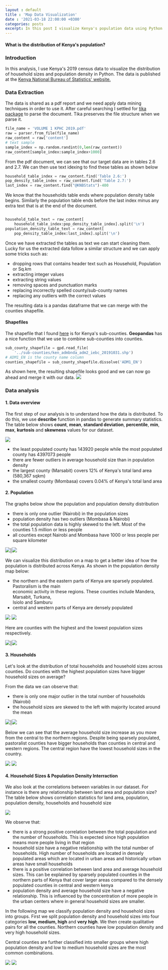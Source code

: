 ```yaml
---
layout : default
title : 'Map Data Visualization'
date : '2021-03-18 22:00:00 +0300'
categories: posts
excerpt: In this post I visualize Kenya's population data using Python. I attempt to answer the question 'What is the distribution of Kenya's population?'
---
```

#### What is the distribution of Kenya's population?

### Introduction
In this analysis, I use Kenya's 2019 census data to visualize the distribution of household sizes and population density in Python. The data is published at the [Kenya National Bureau of Statistics' website.](https://www.knbs.or.ke/?page_id=3142)

### Data Extraction
The data is shared as a pdf report and we need apply data mining techniques in order to use it. After careful searching I settled for [tika package](https://pypi.org/project/tika/) to parse the document. Tika preserves the file structure when we parse it.
```python
file_name = 'VOLUME 1 KPHC 2019.pdf'
raw = parser.from_file(file_name)
raw_content = raw['content']
# text sample
sample_index = np.random.randint(0,len(raw_content))
raw_content[sample_index:sample_index+1000]
```
From the pdf document, we can see that our target data are in tables 2.6 and 2.7. We can then use text idexing to find these tables as shown below
```python
household_table_index = raw_content.find('Table 2.6:')
pop_density_table_index = raw_content.find('Table 2.7:')
last_index = raw_content.find("@KNBStats")-400
```
We know that the households table ends where population density table begins. Similarly the population table ends before the last index minus any extra text that is at the end of the document.
```python

household_table_text = raw_content[
    household_table_index:pop_density_table_index].split('\n')
population_density_table_text = raw_content[
    pop_density_table_index:last_index].split('\n')

```
Once we have extracted the tables as text we can start cleaning them. Lucky for us the extracted data follow a similar structure and we can apply some tricks such as:
- dropping rows that contains header text such as Household, Population or Sq.km
- extracting integer values
- extracting string values 
- removing spaces and punctuation marks
- replacing incorrectly spelled county/sub-county names
- replacing any outliers with the correct values

The resulting data is a pandas dataframe that we can merge with the counties shapefile.

#### Shapefiles
The shapefile that I found [here](https://data.humdata.org/dataset/ken-administrative-boundaries) is for Kenya's sub-counties. **Geopandas** has a nice function that we use to combine sub-counties into counties. 
```python
sub_county_shapefile = gpd.read_file(
    '../sub-counties/ken_admbnda_adm2_iebc_20191031.shp')
# ADM1_EN is the county name column
counties_shapefile = sub_county_shapefile.dissolve('ADM1_EN')
```
As shown here, the resulting shapefile looks good and we can now go ahead and merge it with our data.
<span class="center_image" style="float:center">
![](/assets/img/ke_counties_map.png)
</span>

### Data analysis

#### 1. Data overview

The first step of our analysis is to understand how the data is distributed. To do this, we use **describe** function in pandas to generate summary statistics. The table below shows **count**, **mean**, **standard deviation**, **percentile**, **min**, **max**, **kurtosis** and **skewness** values for our dataset.

![](/assets/img/census_data_summary.png)
- the least populated county has 143920 people while the most populated county has 4397073 people
- there are fewer outliers in average household size than in population density
- the largest county (Marsabit) covers 12% of Kenya's total land area (580,367 sqkm)
- the smallest county (Mombasa) covers 0.04% of Kenya's total land area

#### 2. Population

The graphs below show the population and population density distribution

- there is only one outlier (Nairobi) in the population sizes
- population density has two outliers (Mombasa & Nairobi)
- the total population data is highly skewed to the left. Most of the counties 1.5 million or less people
- all counties except Nairobi and Mombasa have 1000 or less people per square kilometer

![](/assets/img/county_population.png)|![](/assets/img/county_pop_density.png)

We can visualize this distribution on a map to get a better idea of how the population is distributed across Kenya.
As shown in the population density map below:
- the northern and the eastern parts of Kenya are sparsely populated. Pastoralism is the main<br>economic activity in these regions. These counties include Mandera, Marsabit, Turkana,<br>Isiolo and Samburu
- central and western parts of Kenya are densely populated

![](/assets/img/county_pop_map.png)
![](/assets/img/county_codes.png)

Here are counties with the highest and the lowest population sizes respectively.

![](/assets/img/most_populous_counties.png)|![](/assets/img/least_populous_counties.png)

#### 3. Households

Let's look at the distribution of total households and household sizes across counties. Do counties with the highest population sizes have bigger household sizes on average?

From the data we can observe that:
- there is only one major outlier in the total number of households (Nairobi)
- the household sizes are skewed to the left with majority located around the mean

![](/assets/img/county_households.png)|![](/assets/img/county_avg_household_size.png)

Below we can see that the average household size increase as you move from the central to the northern regions. Despite being sparsely populated, pastoralist counties have bigger households than counties in central and western regions. 
The central region have the lowest household sizes in the country.

![](/assets/img/county_household_size.png)
![](/assets/img/county_codes.png)

#### 4. Household Sizes & Population Density Interraction
We also look at the correlations between variables in our dataset. For instance is there any relationship between land area and population size?
The table below shows correlation statistics for land area, population, population density, households and household size

![](/assets/img/county_data_correlations.png)

We observe that:
- there is a strong positive correlation between the total population and the number of households. This is expected since high population means more people living in that region
- household size have a negative relationship with the total number of households. High number of households are located in densely populated areas which are located in urban areas and historically urban areas have small households
- there is a positive correlation between land area and average household sizes. This can be explained by sparsely populated counties in the northern parts of Kenya that cover larger areas compared to the densely populated counties in central and western kenya
- population density and average household size have a negative relationship. This is influenced by the concentration of more people in the urban centers where in general household sizes are smaller.

In the following map we classify population density and household sizes into groups. First we split population density and household sizes into four categories **low, medium, high** and **very high**. We then create qualitative pairs for all the counties.
Northern counties have low population density and very high household sizes. 

Central counties are further classified into smaller groups where high population density and low to medium household sizes are the most common combinations.

![](/assets/img/county_density_hhsize_interraction.png)
![](/assets/img/county_codes.png)
